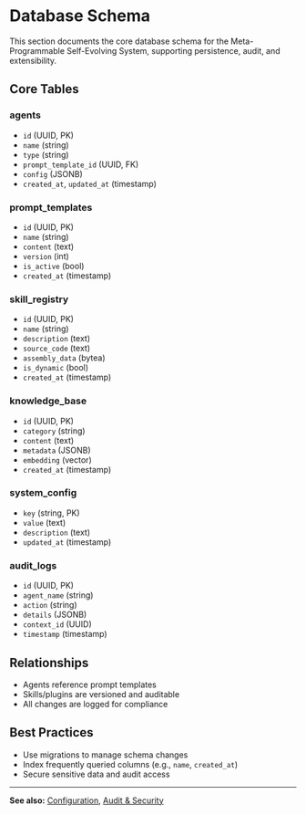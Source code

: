# Database Schema

This section documents the core database schema for the Meta-Programmable Self-Evolving System, supporting persistence, audit, and extensibility.

## Core Tables

### agents
- `id` (UUID, PK)
- `name` (string)
- `type` (string)
- `prompt_template_id` (UUID, FK)
- `config` (JSONB)
- `created_at`, `updated_at` (timestamp)

### prompt_templates
- `id` (UUID, PK)
- `name` (string)
- `content` (text)
- `version` (int)
- `is_active` (bool)
- `created_at` (timestamp)

### skill_registry
- `id` (UUID, PK)
- `name` (string)
- `description` (text)
- `source_code` (text)
- `assembly_data` (bytea)
- `is_dynamic` (bool)
- `created_at` (timestamp)

### knowledge_base
- `id` (UUID, PK)
- `category` (string)
- `content` (text)
- `metadata` (JSONB)
- `embedding` (vector)
- `created_at` (timestamp)

### system_config
- `key` (string, PK)
- `value` (text)
- `description` (text)
- `updated_at` (timestamp)

### audit_logs
- `id` (UUID, PK)
- `agent_name` (string)
- `action` (string)
- `details` (JSONB)
- `context_id` (UUID)
- `timestamp` (timestamp)

## Relationships
- Agents reference prompt templates
- Skills/plugins are versioned and auditable
- All changes are logged for compliance

## Best Practices
- Use migrations to manage schema changes
- Index frequently queried columns (e.g., `name`, `created_at`)
- Secure sensitive data and audit access

---

**See also:** [Configuration](configuration.md), [Audit & Security](security.md)
